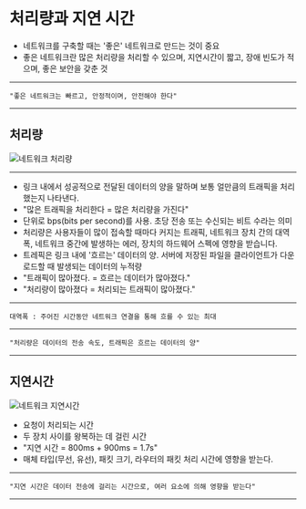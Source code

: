 처리량과 지연 시간
===============================================================
* 네트워크를 구축할 때는 '좋은' 네트워크로 만드는 것이 중요
* 좋은 네트워크란 많은 처리량을 처리할 수 있으며, 지연시간이 짧고, 장애 빈도가 적으며, 좋은 보안을 갖춘 것
- - -
    "좋은 네트워크는 빠르고, 안정적이며, 안전해야 한다"
- - -
	
처리량
---------------------------------------------------------------
![네트워크 처리량](https://user-images.githubusercontent.com/50647845/174925162-357a37e3-914e-4782-ae76-1c0c7d6f9112.png)
- - -
* 링크 내에서 성공적으로 전달된 데이터의 양을 말하며 보통 얼만큼의 트래픽을 처리했는지 나타낸다.
* "많은 트래픽을 처리한다 = 많은 처리량을 가진다"
* 단위로 bps(bits per second)를 사용. 초당 전송 또는 수신되는 비트 수라는 의미
* 처리량은 사용자들이 많이 접속할 때마다 커지는 트래픽, 네트워크 장치 간의 대역폭, 네트워크 중간에 발생하는 에러, 장치의 하드웨어 스펙에 영향을 받습니다.
* 트레픽은 링크 내에 '흐르는' 데이터의 양. 서버에 저장된 파일을 클라이언트가 다운로드할 때 발생되는 데이터의 누적량
* "트래픽이 많아졌다. = 흐르는 데이터가 많아졌다."
* "처리량이 많아졌다 = 처리되는 트래픽이 많아졌다."

- - -
    대역폭 : 주어진 시간동안 네트워크 연결을 통해 흐를 수 있는 최대
- - -
    "처리량은 데이터의 전송 속도, 트래픽은 흐르는 데이터의 양"
- - -

지연시간
---------------------------------------------------------------
![네트워크 지연시간](https://user-images.githubusercontent.com/50647845/174925223-3b4aceeb-8851-426c-8803-88333800578b.png)
* 요청이 처리되는 시간
* 두 장치 사이를 왕복하는 데 걸린 시간
* "지연 시간 = 800ms + 900ms = 1.7s"
* 매체 타입(무선, 유선), 패킷 크기, 라우터의 패킷 처리 시간에 영향을 받는다.
- - -
    "지연 시간은 데이터 전송에 걸리는 시간으로, 여러 요소에 의해 영향을 받는다"
- - -
